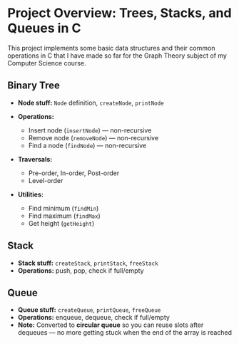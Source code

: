 # Project Overview: Trees, Stacks, and Queues in C

This project implements some basic data structures and their common operations in C that I have made so far for the Graph Theory subject of my Computer Science course.

## Binary Tree

* **Node stuff:** `Node` definition, `createNode`, `printNode`
* **Operations:**

  * Insert node (`insertNode`) — non-recursive
  * Remove node (`removeNode`) — non-recursive
  * Find a node (`findNode`) — non-recursive
* **Traversals:**

  * Pre-order, In-order, Post-order
  * Level-order
* **Utilities:**

  * Find minimum (`findMin`)
  * Find maximum (`findMax`)
  * Get height (`getHeight`)

## Stack

* **Stack stuff:** `createStack`, `printStack`, `freeStack`
* **Operations:** push, pop, check if full/empty

## Queue

* **Queue stuff:** `createQueue`, `printQueue`, `freeQueue`
* **Operations:** enqueue, dequeue, check if full/empty
* **Note:** Converted to **circular queue** so you can reuse slots after dequeues — no more getting stuck when the end of the array is reached


